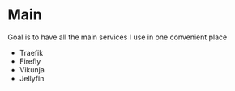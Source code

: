 # Main

Goal is to have all the main services I use in one convenient place

- Traefik
- Firefly
- Vikunja
- Jellyfin
